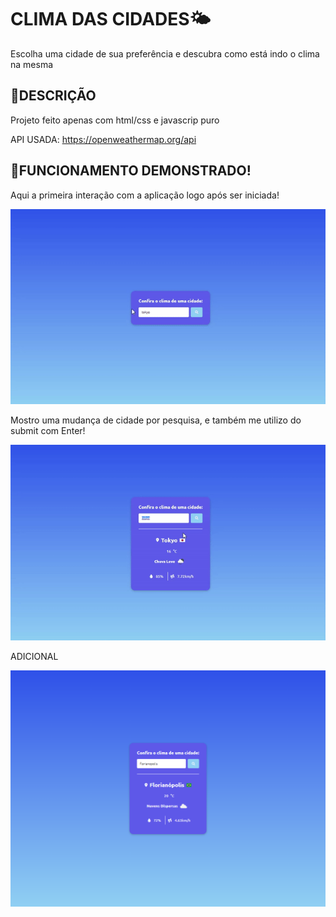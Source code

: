 # CLIMA DAS CIDADES🌤
<p>Escolha uma cidade de sua preferência e descubra como está indo o clima na mesma</p>

## 🔴DESCRIÇÃO
<p>Projeto feito apenas com html/css e javascrip puro</p>
<p>API USADA: <a target="_blank" href="https://openweathermap.org/api">https://openweathermap.org/api</a></p>

## 🔴FUNCIONAMENTO DEMONSTRADO!

<p>Aqui a primeira interação com a aplicação logo após ser iniciada!</p>
<img src="./assets/princ.gif"/>
<p>Mostro uma mudança de cidade por pesquisa, e também me utilizo do submit com Enter!</p>
<img src="./assets/floripa.gif"/>

<p>ADICIONAL</p>
<img src="./assets/tela.png"/>
